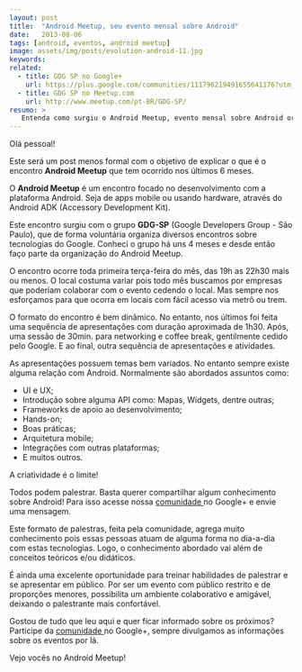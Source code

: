 ```yaml
---
layout: post
title:  "Android Meetup, seu evento mensal sobre Android"
date:   2013-08-06
tags: [android, eventos, android meetup]
image: assets/img/posts/evolution-android-11.jpg
keywords:
related:
  - title: GDG SP no Google+
    url: https://plus.google.com/communities/111796219491655641176?utm_source=chrome_ntp_icon&amp;utm_medium=chrome_app&amp;utm_campaign=chrome
  - title: GDG SP no Meetup.com
    url: http://www.meetup.com/pt-BR/GDG-SP/
resumo: >
   Entenda como surgiu o Android Meetup, evento mensal sobre Android organizado pelo GDG-SP, e como você pode participar.
---
```

<p style="text-align: left;">Olá pessoal!</p>
<p>Este será um post menos formal com o objetivo de explicar o que é o encontro <strong>Android Meetup</strong> que tem ocorrido nos últimos 6 meses.</p>
<p>O <strong>Android Meetup</strong> é um encontro focado no desenvolvimento com a plataforma Android. Seja de apps mobile ou usando hardware, através do Android ADK (Accessory Development Kit).</p>
<p>Este encontro surgiu com o grupo <strong>GDG-SP</strong> (Google Developers Group - São Paulo), que de forma voluntária organiza diversos encontros sobre tecnologias do Google. Conheci o grupo há uns 4 meses e desde então faço parte da organização do Android Meetup.</p>
<p>O encontro ocorre toda primeira terça-feira do mês, das 19h as 22h30 mais ou menos. O local costuma variar pois todo mês buscamos por empresas que poderiam colaborar com o evento cedendo o local. Mas sempre nos esforçamos para que ocorra em locais com fácil acesso via metrô ou trem.</p>
<p>O formato do encontro é bem dinâmico. No entanto, nos últimos foi feita uma sequência de apresentações com duração aproximada de 1h30. Após, uma sessão de 30min. para networking e coffee break, gentilmente cedido pelo Google. E ao final, outra sequência de apresentações e atividades.</p>
<p>As apresentações possuem temas bem variados. No entanto sempre existe alguma relação com Android. Normalmente são abordados assuntos como:</p>
<ul>
<li>UI e UX;</li>
<li>Introdução sobre alguma API como: Mapas, Widgets, dentre outras;</li>
<li>Frameworks de apoio ao desenvolvimento;</li>
<li>Hands-on;</li>
<li>Boas práticas;</li>
<li>Arquitetura mobile;</li>
<li>Integrações com outras plataformas;</li>
<li>E muitos outros.</li>
</ul>
<p>A criatividade é o limite!</p>
<p>Todos podem palestrar. Basta querer compartilhar algum conhecimento sobre Android! Para isso acesse nossa <a title="GDG SP no Google+" href="https://plus.google.com/communities/111796219491655641176?utm_source=chrome_ntp_icon&amp;utm_medium=chrome_app&amp;utm_campaign=chrome" target="_blank">comunidade </a>no Google+ e envie uma mensagem.</p>
<p>Este formato de palestras, feita pela comunidade, agrega muito conhecimento pois essas pessoas atuam de alguma forma no dia-a-dia com estas tecnologias. Logo, o conhecimento abordado vai além de conceitos teóricos e/ou didáticos.</p>
<p>É ainda uma excelente oportunidade para treinar habilidades de palestrar e se apresentar em público. Por ser um evento com público restrito e de proporções menores, possibilita um ambiente colaborativo e amigável, deixando o palestrante mais confortável.</p>
<p>Gostou de tudo que leu aqui e quer ficar informado sobre os próximos? Participe da <a title="GDG-SP no Google+" href="https://plus.google.com/communities/111796219491655641176?utm_source=chrome_ntp_icon&amp;utm_medium=chrome_app&amp;utm_campaign=chrome" target="_blank">comunidade </a>no Google+, sempre divulgamos as informações sobre os eventos por lá.</p>
<p>Vejo vocês no Android Meetup!</p>
